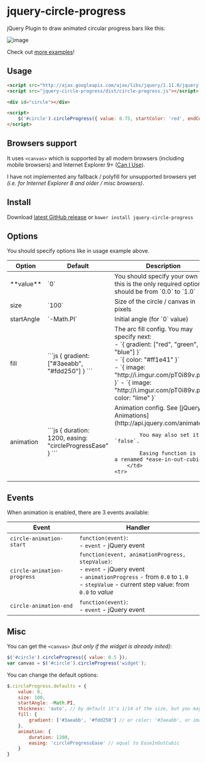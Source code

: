 jquery-circle-progress
======================

jQuery Plugin to draw animated circular progress bars like this:

![image](http://i.imgur.com/zV5VUQG.png)

Check out [more examples](http://kottenator.github.io/jquery-circle-progress/)!

Usage
-----

```html
<script src="http://ajax.googleapis.com/ajax/libs/jquery/1.11.0/jquery.min.js"></script>
<script src="jquery-circle-progress/dist/circle-progress.js"></script>

<div id="circle"></div>

<script>
    $('#circle').circleProgress({ value: 0.75, startColor: 'red', endColor: 'orange' })
</script>
```

Browsers support
----------------
It uses `<canvas>` which is supported by all modern browsers (including mobile browsers)
and Internet Explorer 9+ ([Can I Use](http://caniuse.com/#search=canvas)).

I have not implemented any fallback / polyfill for unsupported browsers yet
*(i.e. for Internet Explorer 8 and older / misc browsers)*.

Install
-------
Download [latest GitHub release](https://github.com/kottenator/jquery-circle-progress/releases)
or `bower install jquery-circle-progress`

Options
-------
You should specify options like in usage example above.

<table>
<thead>
    <tr>
        <th>Option</th>
        <th>Default</th>
        <th>Description</th>
    </tr>
</thead>
<tbody>
    <tr>
        <td>**value**</td>
        <td>`0`</td>
        <td>
            You should specify your own - this is the only required option.
            It should be from `0.0` to `1.0`
        </td>
    <tr>
    <tr>
        <td>size</td>
        <td>`100`</td>
        <td>Size of the circle / canvas in pixels</td>
    <tr>
    <tr>
        <td>startAngle</td>
        <td>`-Math.PI`</td>
        <td>Initial angle (for `0` value)</td>
    <tr>
    <tr>
        <td>fill</td>
        <td>
```js
    {
        gradient: ["#3aeabb", "#fdd250"]
    }
```
        </td>
        <td>
            The arc fill config. You may specify next: <br>
            - `{ gradient: ["red", "green", "blue"] }` <br>
            - `{ color: "#ff1e41" }` <br>
            - `{ image: "http://i.imgur.com/pT0i89v.png" }`
            - `{ image: "http://i.imgur.com/pT0i89v.png", color: "lime" }`
        </td>
    <tr>
    <tr>
        <td>animation</td>
        <td>
```js
    {
        duration: 1200,
        easing: "circleProgressEase"
    }
```
        </td>
        <td>
            Animation config. See [jQuery Animations](http://api.jquery.com/animate/).

            You may also set it to `false`.

            Easing function is just a renamed *ease-in-out-cubic*
        </td>
    <tr>
</tbody>
</table>

Events
------
When animation is enabled, there are 3 events available:

| Event | Handler |
| ---- | ---- |
| `circle-animation-start` | `function(event)`: <br>- `event` - jQuery event |
| `circle-animation-progress` | `function(event, animationProgress, stepValue)`: <br>- `event` - jQuery event <br>- `animationProgress` - from `0.0` to `1.0` <br>- `stepValue` - current step value: from `0.0` to *value* |
| `circle-animation-end` | `function(event)`: <br>- `event` - jQuery event |

Misc
----
You can get the `<canvas>` *(but only if the widget is already inited)*:
```js
$('#circle').circleProgress({ value: 0.5 });
var canvas = $('#circle').circleProgress('widget');
```

You can change the default options:
```js
$.circleProgress.defaults = {
    value: 0,
    size: 100,
    startAngle: -Math.PI,
    thickness: 'auto', // by default it's 1/14 of the size, but you may set it explicitly in px
    fill: {
        gradient: ['#3aeabb', '#fdd250'] // or color: '#3aeabb', or image: 'http://i.imgur.com/pT0i89v.png'
    },
    animation: {
        duration: 1200,
        easing: 'circleProgressEase' // equal to EaseInOutCubic
    }
}
```
